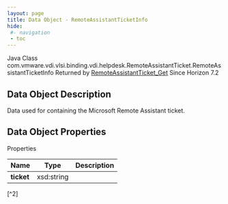 ```yaml
---
layout: page
title: Data Object - RemoteAssistantTicketInfo
hide:
 #- navigation
 - toc
---
```






Java Class
    com.vmware.vdi.vlsi.binding.vdi.helpdesk.RemoteAssistantTicket.RemoteAssistantTicketInfo
Returned by
     [RemoteAssistantTicket_Get](vdi.helpdesk.RemoteAssistantTicket.md#get)
Since 
    Horizon 7.2

## Data Object Description 

Data used for containing the Microsoft Remote Assistant ticket. 

## Data Object Properties

Properties

Name |  Type |  Description   
---|---|---  
**ticket**|  xsd:string|    


[^2]

  
  

  


